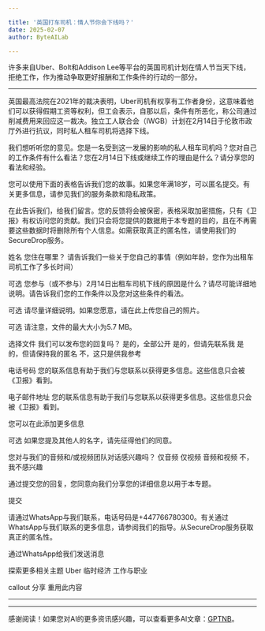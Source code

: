 ```yaml
---

title: '英国打车司机：情人节你会下线吗？'
date: 2025-02-07
author: ByteAILab

---
```


许多来自Uber、Bolt和Addison Lee等平台的英国司机计划在情人节当天下线，拒绝工作，作为推动争取更好报酬和工作条件的行动的一部分。

---
英国最高法院在2021年的裁决表明，Uber司机有权享有工作者身份，这意味着他们可以获得假期工资等权利，但工会表示，自那以后，条件有所恶化，称公司通过削减费用来回应这一裁决。独立工人联合会（IWGB）计划在2月14日于伦敦市政厅外进行抗议，同时私人租车司机将选择下线。

我们想听听您的意见。您是一名受到这一发展的影响的私人租车司机吗？您对自己的工作条件有什么看法？您在2月14日下线或继续工作的理由是什么？请分享您的看法和经验。

您可以使用下面的表格告诉我们您的故事。如果您年满18岁，可以匿名提交。有关更多信息，请参见我们的服务条款和隐私政策。

在此告诉我们，给我们留言。您的反馈将会被保密，表格采取加密措施，只有《卫报》有权访问您的贡献。我们只会将您提供的数据用于本专题的目的，且在不再需要这些数据时将删除所有个人信息。如需获取真正的匿名性，请使用我们的SecureDrop服务。

姓名
您住在哪里？
请告诉我们一些关于您自己的事情（例如年龄，您作为出租车司机工作了多长时间）

可选
您参与（或不参与）2月14日出租车司机下线的原因是什么？请尽可能详细地说明。请告诉我们您的工作条件以及您对这些条件的看法。

可选
请尽量详细说明。如果您愿意，请在此上传您自己的照片。

可选
请注意，文件的最大大小为5.7 MB。

选择文件
我们可以发布您的回复吗？
是的，全部公开
是的，但请先联系我
是的，但请保持我的匿名
不，这只是供我参考

电话号码
您的联系信息有助于我们与您联系以获得更多信息。这些信息只会被《卫报》看到。

电子邮件地址
您的联系信息有助于我们与您联系以获得更多信息。这些信息只会被《卫报》看到。

您可以在此添加更多信息

可选
如果您提及其他人的名字，请先征得他们的同意。

您对与我们的音频和/或视频团队对话感兴趣吗？
仅音频
仅视频
音频和视频
不，我不感兴趣

通过提交您的回复，您同意向我们分享您的详细信息以用于本专题。

提交

请通过WhatsApp与我们联系，电话号码是+447766780300。有关通过WhatsApp与我们联系的更多信息，请参阅我们的指导。从SecureDrop服务获取真正的匿名性。

通过WhatsApp给我们发送消息

探索更多相关主题
Uber
临时经济
工作与职业

callout
分享
重用此内容

---
---
感谢阅读！如果您对AI的更多资讯感兴趣，可以查看更多AI文章：[GPTNB](https://gptnb.com)。